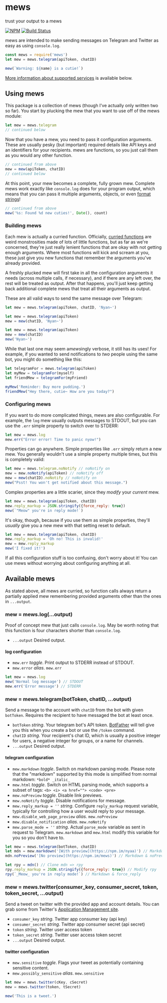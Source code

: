 # mews
trust your output to a mews

[![NPM](https://nodei.co/npm/mews.png?mini=true)](https://nodei.co/npm/mews/)
[![Build Status](https://travis-ci.org/stawberri/mews.svg?branch=master)](https://travis-ci.org/stawberri/mews)

mews are intended to make sending messages on Telegram and Twitter as easy as using `console.log`.

```js
const mews = require('mews')
let mew = mews.telegram(apiToken, chatID)

mew(`Warning: ${name} is a cutie!`)
```

[More information about supported services](#available-mews) is available below.

## Using mews

This package is a collection of mews (though I've actually only written two so far). You start by plucking the mew that you want to use off of the mews module:

```js
let mew = mews.telegram
// continued below
```

Now that you have a mew, you need to pass it configuration arguments. These are usually pesky (but important) required details like API keys and an identifiers for your recipients. mews are functions, so you just call them as you would any other function.

```js
// continued from above
mew = mew(apiToken, chatID)
// continued below
```

At this point, your mew becomes a complete, fully grown mew. Complete mews work exactly like `console.log` does for your program output, which means that you can pass it multiple arguments, objects, or even [format strings](https://nodejs.org/api/util.html#util_util_format_format)!

```js
// continued from above
mew('%s: Found %d new cuties!', Date(), count)
```


### Building mews

Each mew is actually a curried function. Officially, [curried functions](https://en.wikipedia.org/wiki/Currying) are weird monstrosities made of lots of little functions, but as far as we're concerned, they're just really lenient functions that are okay with not getting enough arguments. Where most functions will kick and scream at you, these just give you new functions that remember the arguments you've already provided.

A freshly plucked mew will first take in all the configuration arguments it needs (across multiple calls, if necessary), and if there are any left over, the rest will be treated as output. After that happens, you'll just keep getting back additional complete mews that treat all their arguments as output.

These are all valid ways to send the same message over Telegram:

```js
let mew = mews.telegram(apiToken, chatID, 'Nyan~')
```

```js
let mew = mews.telegram(apiToken)
mew = mew(chatID, 'Nyan~')
```

```js
let mew = mews.telegram(apiToken)
mew = mew(chatID)
mew('Nyan~')
```

While that last one may seem a*mews*ingly verbose, it still has its uses! For example, if you wanted to send notifications to *two* people using the same bot, you might do something like this:

```js
let telegramFor = mews.telegram(apiToken)
let myMew = telegramFor(myself)
let friendMew = telegramFor(myFriend)

myMew('Reminder: Buy more pudding.')
friendMew("Hey there, cutie~ How are you today?")
```


### Configuring mews

If you want to do more complicated things, mews are also configurable. For example, the `log` mew usually outputs messages to STDOUT, but you can use the `.err` simple property to switch over to STDERR:

```js
let mew = mews.log
mew.err("Error error! Time to panic nyow!")
```

Properties can go anywhere. Simple properties like `.err` simply return a new mew. You generally wouldn't use a simple property multiple times, but this is completely valid:

```js
let mew = mews.telegram.noNotify // noNotify on
mew = mew.noNotify(apiToken) // noNotify off
mew = mew(chatID).noNotify // noNotify on
mew("Psst! You won't get notified about this message.")
```

Complex properties are a little scarier, since they *modify* your *current* mew.

```js
let mew = mews.telegram(apiToken, chatID)
mew.reply_markup = JSON.stringify({force_reply: true})
mew(`"Meow" you're in reply mode!`)
```

It's okay, though, because if you use them as simple properties, they'll *usually* give you a new mew with that setting reset to default.

```js
let mew = mews.telegram(apiToken, chatID)
mew.reply_markup = 'Oh no! This is invalid!'
mew = mew.reply_markup
mew('I fixed it!')
```

If all this configuration stuff is too confusing, don't worry about it! You can use mews without worrying about configuring anything at all.

## Available mews
As stated above, all mews are curried, so function calls always return a partially applied mew remembering provided arguments other than the ones in `...output`.

### mew = mews.log(...output)
Proof of concept mew that just calls `console.log`. May be worth noting that this function is four characters shorter than `console.log`.

* `...output` Desired output.

#### log configuration

* `mew.err` *toggle*. Print output to STDERR instead of STDOUT.
* `mew.error` *alias*. `mew.err`

```js
let mew = mews.log
mew('Normal log message') // STDOUT
mew.err('Error message') // STDERR
```

### mew = mews.telegram(botToken, chatID, ...output)
Send a message to the account with `chatID` from the bot with given `botToken`. Requires the recipient to have messaged the bot at least once.

* `botToken` *string*. Your telegram bot's API token. [BotFather](https://telegram.me/BotFather) will tell give you this when you create a bot or use the `/token` command.
* `chatID` *string*. Your recipient's chat ID, which is usually a positive integer for users, a negative integer for groups, or a name for channels.
* `...output` Desired output.

#### telegram configuration

* `mew.markdown` *toggle*. Switch on markdown parsing mode. Please note that the "markdown" supported by this mode is simplified from normal markdown: `*bold* _italic_`
* `mew.html` *toggle*. Switch on HTML parsing mode, which supports a subset of tags: `<b> <i> <a href=""> <code> <pre>`
* `mew.noPreview` *toggle*. Disable link previews.
* `mew.noNotify` *toggle*. Disable notifications for message.
* `mew.reply_markup = ''` *string*. Configure `reply_markup` request variable, typically for controlling how a user would reply to your message.
* `mew.disable_web_page_preview` *alias*. `mew.noPreview`
* `mew.disable_notification` *alias*. `mew.noNotify`
* `mew.parse_mode = ''` *string*. Actual `parse_mode` variable as sent in request to Telegram. `mew.markdown` and `mew.html` modify this variable for you so you don't have to.

```js
let mew = mews.telegram(botToken, chatID)
let mdn = mew.markdown('[With preview](https://npm.im/nyaa)') // Markdown
mdn.noPreview('[No preview](https://npm.im/mews)') // Markdown & noPreview

let rpy = mdn() // Clone mdn => rpy
rpy.reply_markup = JSON.stringify({force_reply: true}) // Modify rpy
rpy(`_Meow_ you're in reply mode!`) // Markdown & force_reply
```

### mew = mews.twitter(consumer\_key, consumer\_secret, token, token_secret, ...output)
Send a tweet on twitter with the provided app and account details. You can grab some from Twitter's [Application Management site](https://apps.twitter.com).

* `consumer_key` *string*. Twitter app consumer key (api key)
* `consumer_secret` *string*. Twitter app consumer secret (api secret)
* `token` *string*. Twitter user access token
* `token_secret` *string*. Twitter user access token secret
* `...output` Desired output.

#### twitter configuration

* `mew.sensitive` *toggle*. Flags your tweet as potentially containing sensitive content.
* `mew.possibly_sensitive` *alias*. `mew.sensitive`

```js
let mew = mews.twitter(cKey, cSecret)
mew = mews.twitter(token, tSecret)

mew('This is a tweet.')
```
